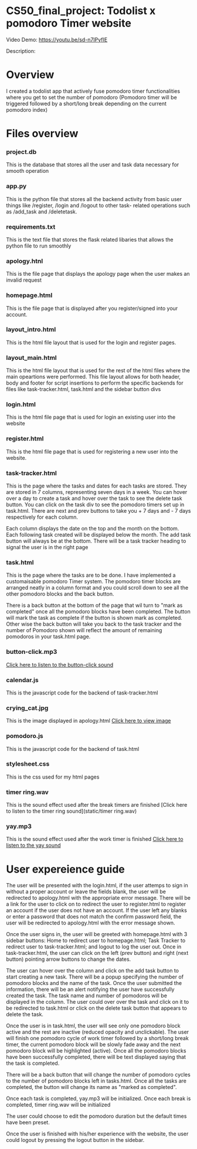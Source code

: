 # CS50_final_project: Todolist x pomodoro Timer website

Video Demo: https://youtu.be/sd-n7IPyfIE

Description: 

# Overview
I created a todolist app that actively fuse pomodoro timer functionalities where you get to set the 
number of pomodoro (Pomodoro timer will be triggered followed by a short/long break depending on the current pomodoro index)

# Files overview

### project.db
This is the database that stores all the user and task data necessary for smooth operation

### app.py
This is the python file that stores all the backend activity from basic user things like /register, /login and /logout to other task- related operations such as /add_task and /deletetask. 

### requirements.txt
This is the text file that stores the flask related libaries that allows the python file to run smoothly

### apology.htnl
This is the file page that displays the apology page when the user makes an invalid request

### homepage.html
This is the file page that is displayed after you register/signed into your account.

### layout_intro.html 
This is the html file layout that is used for the login and register pages.

### layout_main.html
This is the html file layout that is used for the rest of the html files where the main opeartions were performed. This file layout allows for both header, body and footer for script insertions to perform the specific backends for files like task-tracker.html, task.html and the sidebar button divs

### login.html
This is the html file page that is used for login an existing user into the website

### register.html
This is the html file page that is used for registering a new user into the website.

### task-tracker.html
This is the page where the tasks and dates for each tasks are stored. They are stored in 7 columns, representing seven days in a week. You can hover over a day to create a task and hover over the task to see the delete task button. You can click on the task div to see the pomodoro timers set up in task.html. There are next and prev buttons to take you + 7 days and - 7 days respectively for each column. 

Each column displays the date on the top and the month on the bottom. Each following task created will be displayed below the month. The add task button will always be at the bottom. There will be a task tracker heading to signal the user is in the right page 

### task.html
This is the page where the tasks are to be done. I have implemented a customaisable pomodoro Timer system. The pomodoro timer blocks are arranged neatly in a column format and you could scroll down to see all the other pomodoro blocks and the back button.

There is a back button at the bottom of the page that wil turn to "mark as completed" once all the pomodoro blocks have been completed. The button will mark the task as complete if the button is shown mark as completed. Other wise the back button will take you back to the task tracker and the number of Pomodoro shown will reflect the amount of remaining pomodoros in your task.html page.

### button-click.mp3
[Click here to listen to the button-click sound](static/button-click.mp3)

### calendar.js
This is the javascript code for the backend of task-tracker.html

### crying_cat.jpg
This is the image displayed in apology.html
[Click here to view image](static/crying_cat.jpg)

### pomodoro.js
This is the javascript code for the backend of task.html

### stylesheet.css
This is the css used for my html pages

### timer ring.wav
This is the sound effect used after the break timers are finished
[Click here to listen to the timer ring sound](static/timer ring.wav)

### yay.mp3
This is the sound effect used after the work timer is finished 
[Click here to listen to the yay sound](static/yay.mp3)

###

# User expereience guide
The user will be presented with the login.html, if the user attemps to sign in without a proper account or leave the fields blank, the user will be redirected to apology.html with the appropriate error message. There will be a link for the user to click on to redirect the user to register.html to register an account if the user does not have an account. If the user left any blanks or enter a password that does not match the confirm password field, the user will be redirected to apology.html with the error message shown. 

Once the user signs in, the user will be greeted with homepage.html with 3 sidebar buttons: Home to redirect user to homepage.html; Task Tracker to redirect user to task-tracker.html; and logout to log the user out. Once in task-tracker.html, the user can click on the left (prev button) and right (next button) pointing arrow buttons to change the dates. 

The user can hover over the column and click on the add task button to start creating a new task. There will be a popup specifying the number of pomodoro blocks and the name of the task. Once the user submitted the information, there will be an alert notifying the user have successfully created the task. The task name and number of pomodoros will be displayed in the column. The user could over over the task and click on it to be redirected to task.html or click on the delete task button that appears to delete the task.

Once the user is in task.html, the user will see only one pomodoro block active and the rest are inactive (reduced opacity and unclickable). The user will finish one pomodoro cycle of work timer followed by a short/long break timer, the current pomodoro block will be slowly fade away and the next pomodoro block will be highlighted (active). Once all the pomodoro blocks have been successfully completed, there will be text displayed saying that the task is completed. 

There will be a back button that will change the number of pomodoro cycles to the number of pomodoro blocks left in tasks.html. Once all the tasks are completed, the button will change its name as "marked as completed".

Once each task is completed, yay.mp3 will be initialized. Once each break is completed, timer ring.wav will be initialized

The user could choose to edit the pomodoro duration but the default times have been preset. 

Once the user is finished with his/her experience with the website, the user could logout by pressing the logout button in the sidebar.

